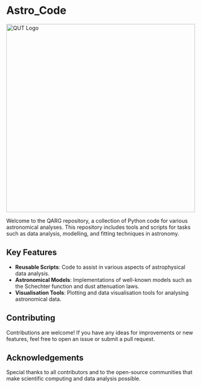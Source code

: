 # Astro_Code

<img src="https://mjcowley.github.io/images/qarg_bw.png" alt="QUT Logo" width="500" />

Welcome to the QARG repository, a collection of Python code for various astronomical analyses. This repository includes tools and scripts for tasks such as data analysis, modelling, and fitting techniques in astronomy.

## Key Features

- **Reusable Scripts**: Code to assist in various aspects of astrophysical data analysis.
- **Astronomical Models**: Implementations of well-known models such as the Schechter function and dust attenuation laws.
- **Visualisation Tools**: Plotting and data visualisation tools for analysing astronomical data.

## Contributing

Contributions are welcome! If you have any ideas for improvements or new features, feel free to open an issue or submit a pull request.

## Acknowledgements

Special thanks to all contributors and to the open-source communities that make scientific computing and data analysis possible.
